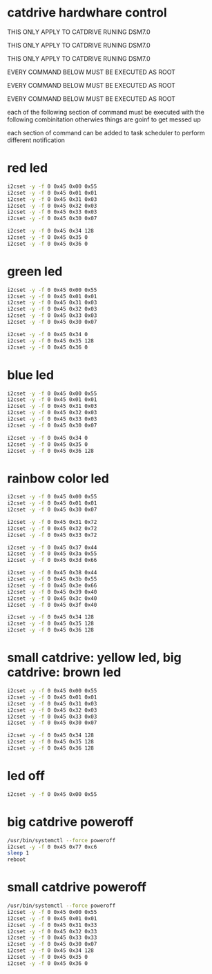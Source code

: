 # catdrive hardwhare control

THIS ONLY APPLY TO CATDRIVE RUNING DSM7.0

THIS ONLY APPLY TO CATDRIVE RUNING DSM7.0

THIS ONLY APPLY TO CATDRIVE RUNING DSM7.0


EVERY COMMAND BELOW MUST BE EXECUTED AS ROOT

EVERY COMMAND BELOW MUST BE EXECUTED AS ROOT

EVERY COMMAND BELOW MUST BE EXECUTED AS ROOT


each of the following section of command must be executed with the following combinitation otherwies things are goinf to get messed up

each section of command can be added to task scheduler to perform different notification





# red led
```sh
i2cset -y -f 0 0x45 0x00 0x55
i2cset -y -f 0 0x45 0x01 0x01
i2cset -y -f 0 0x45 0x31 0x03
i2cset -y -f 0 0x45 0x32 0x03
i2cset -y -f 0 0x45 0x33 0x03
i2cset -y -f 0 0x45 0x30 0x07

i2cset -y -f 0 0x45 0x34 128
i2cset -y -f 0 0x45 0x35 0
i2cset -y -f 0 0x45 0x36 0
```




# green led
```sh
i2cset -y -f 0 0x45 0x00 0x55
i2cset -y -f 0 0x45 0x01 0x01
i2cset -y -f 0 0x45 0x31 0x03
i2cset -y -f 0 0x45 0x32 0x03
i2cset -y -f 0 0x45 0x33 0x03
i2cset -y -f 0 0x45 0x30 0x07

i2cset -y -f 0 0x45 0x34 0
i2cset -y -f 0 0x45 0x35 128
i2cset -y -f 0 0x45 0x36 0
```

# blue led
```sh
i2cset -y -f 0 0x45 0x00 0x55
i2cset -y -f 0 0x45 0x01 0x01
i2cset -y -f 0 0x45 0x31 0x03
i2cset -y -f 0 0x45 0x32 0x03
i2cset -y -f 0 0x45 0x33 0x03
i2cset -y -f 0 0x45 0x30 0x07

i2cset -y -f 0 0x45 0x34 0
i2cset -y -f 0 0x45 0x35 0
i2cset -y -f 0 0x45 0x36 128
```

# rainbow color led
```sh
i2cset -y -f 0 0x45 0x00 0x55
i2cset -y -f 0 0x45 0x01 0x01
i2cset -y -f 0 0x45 0x30 0x07

i2cset -y -f 0 0x45 0x31 0x72
i2cset -y -f 0 0x45 0x32 0x72
i2cset -y -f 0 0x45 0x33 0x72

i2cset -y -f 0 0x45 0x37 0x44
i2cset -y -f 0 0x45 0x3a 0x55
i2cset -y -f 0 0x45 0x3d 0x66

i2cset -y -f 0 0x45 0x38 0x44
i2cset -y -f 0 0x45 0x3b 0x55
i2cset -y -f 0 0x45 0x3e 0x66
i2cset -y -f 0 0x45 0x39 0x40
i2cset -y -f 0 0x45 0x3c 0x40
i2cset -y -f 0 0x45 0x3f 0x40

i2cset -y -f 0 0x45 0x34 128
i2cset -y -f 0 0x45 0x35 128
i2cset -y -f 0 0x45 0x36 128
```




# small catdrive: yellow led, big catdrive: brown led
```sh
i2cset -y -f 0 0x45 0x00 0x55
i2cset -y -f 0 0x45 0x01 0x01
i2cset -y -f 0 0x45 0x31 0x03
i2cset -y -f 0 0x45 0x32 0x03
i2cset -y -f 0 0x45 0x33 0x03
i2cset -y -f 0 0x45 0x30 0x07

i2cset -y -f 0 0x45 0x34 128
i2cset -y -f 0 0x45 0x35 128
i2cset -y -f 0 0x45 0x36 128
```

# led off
```sh
i2cset -y -f 0 0x45 0x00 0x55
```

# big catdrive poweroff
```sh
/usr/bin/systemctl --force poweroff
i2cset -y -f 0 0x45 0x77 0xc6
sleep 1
reboot
```

# small catdrive poweroff
```sh
/usr/bin/systemctl --force poweroff
i2cset -y -f 0 0x45 0x00 0x55
i2cset -y -f 0 0x45 0x01 0x01
i2cset -y -f 0 0x45 0x31 0x33
i2cset -y -f 0 0x45 0x32 0x33
i2cset -y -f 0 0x45 0x33 0x33
i2cset -y -f 0 0x45 0x30 0x07
i2cset -y -f 0 0x45 0x34 128
i2cset -y -f 0 0x45 0x35 0
i2cset -y -f 0 0x45 0x36 0
```
